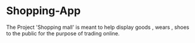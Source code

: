 # Shopping-App
The Project 'Shopping mall' is meant to help display goods , wears , shoes to the public for the purpose of trading online.
